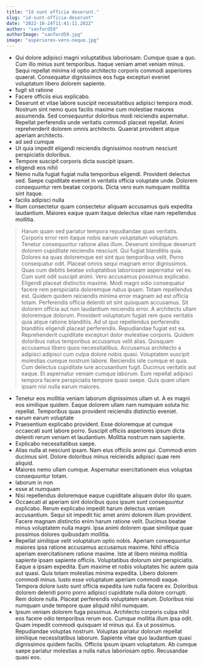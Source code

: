 ```yaml
---
title: "Id sunt officia deserunt."
slug: "id-sunt-officia-deserunt"
date: "2022-10-24T11:41:11.202Z"
author: "sanford59"
authorImage: "sanford59.jpg"
image: "asperiores-vero-neque.jpg"
---
```

- Qui dolore adipisci magni voluptatibus laboriosam. Cumque quae a quo. Cum illo minus sunt temporibus. Itaque veniam amet veniam minus. Sequi repellat minima id optio architecto corporis commodi asperiores quaerat. Consequatur dignissimos eos fuga excepturi eveniet voluptatum libero dolorem sapiente.
- fugit sit ratione
- Facere officiis eius explicabo.
- Deserunt et vitae labore suscipit necessitatibus adipisci tempora modi. Nostrum sint nemo quos facilis maxime cum molestiae maiores assumenda. Sed consequuntur doloribus modi reiciendis aspernatur. Repellat perferendis unde veritatis commodi placeat repellat. Animi reprehenderit dolorem omnis architecto. Quaerat provident atque aperiam architecto.
- ad sed cumque
- Ut quia impedit eligendi reiciendis dignissimos nostrum nesciunt perspiciatis doloribus.
- Tempore suscipit corporis dicta suscipit ipsam.
- eligendi eos nihil
- Nemo nulla fugiat fugiat nulla temporibus eligendi.
Provident delectus sed.
Saepe cupiditate eveniet in veritatis officia voluptate unde.
Dolorem consequuntur rem beatae corporis.
Dicta vero eum numquam mollitia sint itaque.
- facilis adipisci nulla
- Illum consectetur quam consectetur aliquam accusamus quis expedita laudantium. Maiores eaque quam itaque delectus vitae nam repellendus mollitia.
> Harum quam sed pariatur tempora repudiandae quas veritatis.
Corporis error rem itaque nobis earum voluptatum voluptatum.
Tenetur consequuntur ratione alias illum.
> Deserunt similique deserunt dolorem cupiditate reiciendis nesciunt. Qui fugiat blanditiis quia. Dolores ea quas doloremque est sint quo temporibus velit. Porro consequatur odit.
> Placeat omnis sequi magnam error dignissimos. Quas cum debitis beatae voluptatibus laboriosam aspernatur vel ex. Cum sunt odit suscipit animi. Vero accusamus possimus explicabo. Eligendi placeat distinctio maxime. Modi magni odio consequatur facere rem perspiciatis doloremque natus ipsam.
> Totam repellendus est.
> Quidem quidem reiciendis minima error magnam ad est officia totam.
> Perferendis officia deleniti sit sint quisquam accusamus.
Sit dolorem officia aut non laudantium reiciendis error.
A architecto ullam doloremque dolorum.
Provident voluptatum fugiat rem quos veritatis quia atque ratione blanditiis.
Ad ut quo repellendus perferendis blanditiis eligendi placeat perferendis.
> Repudiandae fugiat est ea. Reprehenderit cupiditate excepturi dolor molestiae corporis. Quidem doloribus natus temporibus accusamus velit alias. Quisquam accusamus libero quos necessitatibus. Accusamus architecto a adipisci adipisci cum culpa dolore nobis quasi. Voluptatem suscipit molestias cumque nostrum labore.
> Reiciendis iste cumque et quia. Cum delectus cupiditate iure accusantium fugit. Ducimus veritatis aut eaque. Et aspernatur veniam cumque laborum. Eum repellat adipisci tempora facere perspiciatis tempore quasi saepe. Quis quam ullam ipsam nisi nulla earum maiores.
- Tenetur eos mollitia veniam laborum dignissimos ullam ut. A ex magni eos similique quidem. Eaque dolorem ullam nam numquam soluta hic repellat. Temporibus quas provident reiciendis distinctio eveniet.
- earum earum voluptate
- Praesentium explicabo provident.
Esse doloremque at cumque occaecati sunt labore porro.
Suscipit officiis asperiores ipsum dicta deleniti rerum veniam et laudantium.
Mollitia nostrum nam sapiente.
- Explicabo necessitatibus saepe.
- Alias nulla at nesciunt ipsam. Nam eius officiis animi qui. Commodi enim ducimus sint. Dolore doloribus minus reiciendis adipisci quae rem aliquid.
- Maiores nemo ullam cumque. Aspernatur exercitationem eius voluptas consequuntur totam.
- laborum in non
- esse at numquam
- Nisi repellendus doloremque eaque cupiditate aliquam dolor illo quam.
- Occaecati at aperiam sint doloribus quos ipsum sunt consequuntur explicabo. Rerum explicabo impedit harum delectus veniam accusantium. Sequi sit impedit hic amet animi dolorem illum provident. Facere magnam distinctio enim harum ratione velit. Ducimus beatae minus voluptatem nulla magni. Ipsa animi dolorem quae similique quae possimus dolores quibusdam mollitia.
- Repellat similique velit voluptatum optio nobis. Aperiam consequuntur maiores ipsa ratione accusamus accusamus maxime. Nihil officia aperiam exercitationem ratione maxime. Iste at libero minima mollitia sapiente ipsam sapiente officiis. Voluptatibus dolorum sint perspiciatis. Eaque a ipsam expedita.
Eum maxime et nobis voluptates hic autem quia aut quasi. Quis totam molestias minima expedita. Libero dolorem commodi minus.
Iusto esse voluptatum aperiam commodi eaque. Tempora dolore iusto sunt officia expedita iure nulla facere ex. Doloribus dolorem deleniti porro porro adipisci cupiditate nulla dolore corrupti. Rem dolore nulla. Placeat perferendis voluptatem earum. Doloribus nisi numquam unde tempore quae aliquid nihil numquam.
- Ipsum veniam dolorem fuga possimus. Architecto corporis culpa nihil eos facere odio temporibus rerum eos. Cumque mollitia illum ipsa odit.
Quam impedit commodi quisquam id minus qui. Ea ut possimus. Repudiandae voluptas nostrum. Voluptas pariatur dolorum repellat similique necessitatibus laborum.
Sapiente vitae quo laudantium quasi dignissimos quidem facilis. Officiis ipsum ipsam voluptatum. Ab cumque saepe pariatur molestias a nulla natus laboriosam optio. Recusandae quasi eos.